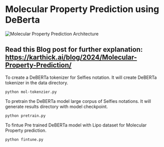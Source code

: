 # Molecular Property Prediction using DeBerta

![Molecular Property Prediction Architecture](https://karthick.ai/assets/img/blog_molecular_property/mol_arch.svg)


## Read this Blog post for further explanation: https://karthick.ai/blog/2024/Molecular-Property-Prediction/


To create a DeBERTa tokenizer for Selfies notation. It will create DeBERTa tokenizer in the data directory.

```
python mol-tokenzier.py
```

To pretrain the DeBERTa model large corpus of Selfies notations. It will generate results directory with model checkpoint.
```
python pretrain.py
```

To fintue Pre trained DeBERTa model with Lipo dataset for Molecular Property prediction.

```
python fintune.py
```